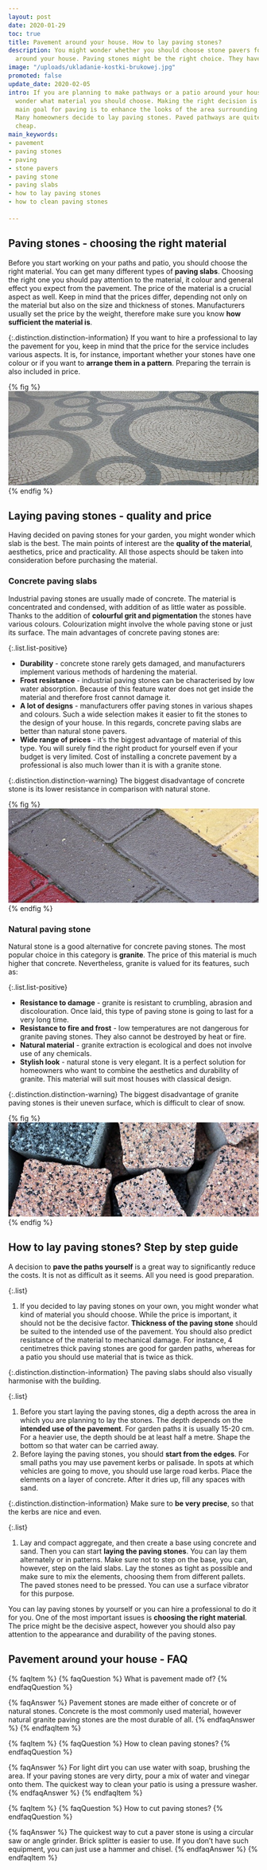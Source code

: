 ```yaml
---
layout: post
date: 2020-01-29
toc: true
title: Pavement around your house. How to lay paving stones?
description: You might wonder whether you should choose stone pavers for a pavement
  around your house. Paving stones might be the right choice. They have many advantages.
image: "/uploads/ukladanie-kostki-brukowej.jpg"
promoted: false
update_date: 2020-02-05
intro: If you are planning to make pathways or a patio around your house, you might
  wonder what material you should choose. Making the right decision is not easy. The
  main goal for paving is to enhance the looks of the area surrounding your house.
  Many homeowners decide to lay paving stones. Paved pathways are quite durable and
  cheap.
main_keywords:
- pavement
- paving stones
- paving
- stone pavers
- paving stone
- paving slabs
- how to lay paving stones
- how to clean paving stones

---
```

## Paving stones - choosing the right material

Before you start working on your paths and patio, you should choose the right material. You can get many different types of **paving slabs**. Choosing the right one you should pay attention to the material, it colour and general effect you expect from the pavement. The price of the material is a crucial aspect as well. Keep in mind that the prices differ, depending not only on the material but also on the size and thickness of stones. Manufacturers usually set the price by the weight, therefore make sure you know **how sufficient the material is**.

{:.distinction.distinction-information}
If you want to hire a professional to lay the pavement for you, keep in mind that the price for the service includes various aspects. It is, for instance, important whether your stones have one colour or if you want to **arrange them in a pattern**. Preparing the terrain is also included in price.

{% fig %}
![Paving stones - choosing the right material](/uploads/jaka-jest-cena-kostki-brukowej.jpg "Paving stones - choosing the right material")
{% endfig %}

## Laying paving stones - quality and price

Having decided on paving stones for your garden, you might wonder which slab is the best. The main points of interest are the **quality of the material**, aesthetics, price and practicality. All those aspects should be taken into consideration before purchasing the material.

### Concrete paving slabs

Industrial paving stones are usually made of concrete. The material is concentrated and condensed, with addition of as little water as possible. Thanks to the addition of **colourful grit and pigmentation** the stones have various colours. Colourization might involve the whole paving stone or just its surface. The main advantages of concrete paving stones are:

{:.list.list-positive}

* **Durability** - concrete stone rarely gets damaged, and manufacturers implement various methods of hardening the material.
* **Frost resistance** - industrial paving stones can be characterised by low water absorption. Because of this feature water does not get inside the material and therefore frost cannot damage it.
* **A lot of designs** - manufacturers offer paving stones in various shapes and colours. Such a wide selection makes it easier to fit the stones to the design of your house. In this regards, concrete paving slabs are better than natural stone pavers.
* **Wide range of prices** - it’s the biggest advantage of material of this type. You will surely find the right product for yourself even if your budget is very limited. Cost of installing a concrete pavement by a professional is also much lower than it is with a granite stone.

{:.distinction.distinction-warning}
The biggest disadvantage of concrete stone is its lower resistance in comparison with natural stone.

{% fig %}
![Concrete paving slabs](/uploads/betonowa-kostka-brukowa.jpg "Concrete paving slabs")
{% endfig %}

### Natural paving stone

Natural stone is a good alternative for concrete paving stones. The most popular choice in this category is **granite**. The price of this material is much higher that concrete. Nevertheless, granite is valued for its features, such as:

{:.list.list-positive}

* **Resistance to damage** - granite is resistant to crumbling, abrasion and discolouration. Once laid, this type of paving stone is going to last for a very long time.
* **Resistance to fire and frost** - low temperatures are not dangerous for granite paving stones. They also cannot be destroyed by heat or fire.
* **Natural material** - granite extraction is ecological and does not involve use of any chemicals.
* **Stylish look** - natural stone is very elegant. It is a perfect solution for homeowners who want to combine the aesthetics and durability of granite. This material will suit most houses with classical design.

{:.distinction.distinction-warning}
The biggest disadvantage of granite paving stones is their uneven surface, which is difficult to clear of snow.

{% fig %}
![Natural paving stone](/uploads/kamienna-kostka-brukowa.jpg "Natural paving stone")
{% endfig %}

## How to lay paving stones? Step by step guide

A decision to **pave the paths yourself** is a great way to significantly reduce the costs. It is not as difficult as it seems. All you need is good preparation.

{:.list}

1. If you decided to lay paving stones on your own, you might wonder what kind of material you should choose. While the price is important, it should not be the decisive factor. **Thickness of the paving stone** should be suited to the intended use of the pavement. You should also predict resistance of the material to mechanical damage. For instance, 4 centimetres thick paving stones are good for garden paths, whereas for a patio you should use material that is twice as thick.

{:.distinction.distinction-information}
The paving slabs should also visually harmonise with the building.

{:.list}

1. Before you start laying the paving stones, dig a depth across the area in which you are planning to lay the stones. The depth depends on the **intended use of the pavement**. For garden paths it is usually 15-20 cm. For a heavier use, the depth should be at least half a metre. Shape the bottom so that water can be carried away.
2. Before laying the paving stones, you should **start from the edges**. For small paths you may use pavement kerbs or palisade. In spots at which vehicles are going to move, you should use large road kerbs. Place the elements on a layer of concrete. After it dries up, fill any spaces with sand.

{:.distinction.distinction-information}
Make sure to **be very precise**, so that the kerbs are nice and even.

{:.list}

1. Lay and compact aggregate, and then create a base using concrete and sand. Then you can start **laying the paving stones**. You can lay them alternately or in patterns. Make sure not to step on the base, you can, however, step on the laid slabs. Lay the stones as tight as possible and make sure to mix the elements, choosing them from different pallets. The paved stones need to be pressed. You can use a surface vibrator for this purpose.

You can lay paving stones by yourself or you can hire a professional to do it for you. One of the most important issues is **choosing the right material**. The price might be the decisive aspect, however you should also pay attention to the appearance and durability of the paving stones.

## Pavement around your house - FAQ

{% faqItem %}
{% faqQuestion %}
What is pavement made of?
{% endfaqQuestion %}

{% faqAnswer %}
Pavement stones are made either of concrete or of natural stones. Concrete is the most commonly used material, however natural granite paving stones are the most durable of all.
{% endfaqAnswer %}
{% endfaqItem %}

{% faqItem %}
{% faqQuestion %}
How to clean paving stones?
{% endfaqQuestion %}

{% faqAnswer %}
For light dirt you can use water with soap, brushing the area. If your paving stones are very dirty, pour a mix of water and vinegar onto them. The quickest way to clean your patio is using a pressure washer.
{% endfaqAnswer %}
{% endfaqItem %}

{% faqItem %}
{% faqQuestion %}
How to cut paving stones?
{% endfaqQuestion %}

{% faqAnswer %}
The quickest way to cut a paver stone is using a circular saw or angle grinder. Brick splitter is easier to use. If you don’t have such equipment, you can just use a hammer and chisel.
{% endfaqAnswer %}
{% endfaqItem %}